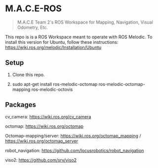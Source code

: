 # M.A.C.E-ROS
> M.A.C.E Team 2's ROS Workspace for Mapping, Navigation, Visual Odometry, Etc.

This repo is is a ROS Workspace meant to operate with ROS Melodic. To install this version for Ubuntu, follow these instructions: https://wiki.ros.org/melodic/Installation/Ubuntu

## Setup
 1. Clone this repo.
 
 2. sudo apt-get install ros-melodic-octomap ros-melodic-octomap-mapping ros-melodic-octovis

## Packages
cv_camera: https://wiki.ros.org/cv_camera

octomap: https://wiki.ros.org/octomap

Octomap-mapping/server: https://wiki.ros.org/octomap_mapping / https://wiki.ros.org/octomap_server

robot_navigation: https://github.com/locusrobotics/robot_navigation

viso2: https://github.com/srv/viso2
